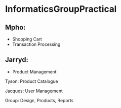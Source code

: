 InformaticsGroupPractical
====
Mpho:  
----
* Shopping Cart
* Transaction Processing  

Jarryd:
----
* Product Management

Tyson: Product Catalogue

Jacques: User Management

Group: Design, Products, Reports

